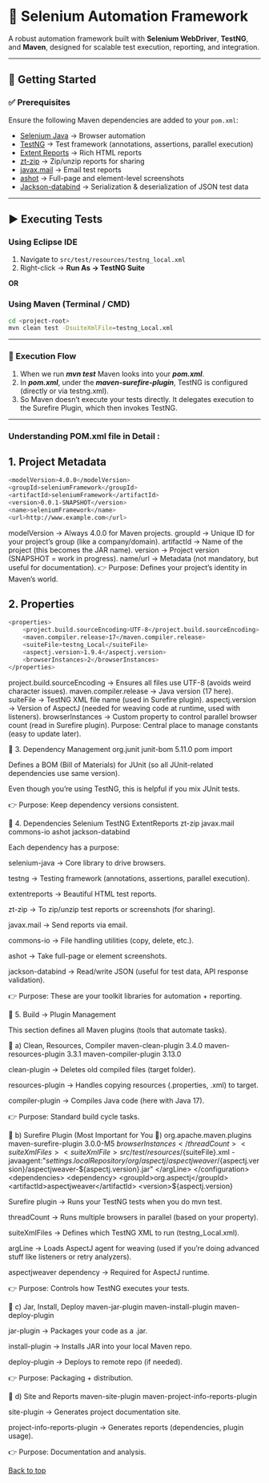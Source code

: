 # 🚀 Selenium Automation Framework

A robust automation framework built with **Selenium WebDriver**, **TestNG**, and **Maven**, designed for scalable test execution, reporting, and integration.

---

## 📌 Getting Started

### ✅ Prerequisites
Ensure the following Maven dependencies are added to your `pom.xml`:

- [Selenium Java](https://mvnrepository.com/artifact/org.seleniumhq.selenium/selenium-java) → Browser automation  
- [TestNG](https://mvnrepository.com/artifact/org.testng/testng) → Test framework (annotations, assertions, parallel execution)  
- [Extent Reports](https://mvnrepository.com/artifact/com.aventstack/extentreports) → Rich HTML reports  
- [zt-zip](https://mvnrepository.com/artifact/org.zeroturnaround/zt-zip) → Zip/unzip reports for sharing  
- [javax.mail](https://mvnrepository.com/artifact/com.sun.mail/javax.mail) → Email test reports  
- [ashot](https://mvnrepository.com/artifact/ru.yandex.qatools.ashot/ashot) → Full-page and element-level screenshots  
- [Jackson-databind](https://mvnrepository.com/artifact/com.fasterxml.jackson.core/jackson-databind) → Serialization & deserialization of JSON test data  

---

## ▶️ Executing Tests

### Using Eclipse IDE
1. Navigate to `src/test/resources/testng_local.xml`  
2. Right-click → **Run As → TestNG Suite**  

**OR**

### Using Maven (Terminal / CMD)
```bash
cd <project-root>
mvn clean test -DsuiteXmlFile=testng_Local.xml
```

---

### 🔄 Execution Flow

 1. When we run ***mvn test*** Maven looks into your ***pom.xml***.
 2. In ***pom.xml***, under the ***maven-surefire-plugin***, TestNG is configured (directly or via testng.xml).
 3. So Maven doesn’t execute your tests directly. It delegates execution to the Surefire Plugin, which then invokes TestNG.

 ---

 ### Understanding POM.xml file in Detail : 
 ## 1. Project Metadata
 ```bash
<modelVersion>4.0.0</modelVersion>
<groupId>seleniumFramework</groupId>
<artifactId>seleniumFramework</artifactId>
<version>0.0.1-SNAPSHOT</version>
<name>seleniumFramework</name>
<url>http://www.example.com</url>
```
modelVersion → Always 4.0.0 for Maven projects.
groupId → Unique ID for your project’s group (like a company/domain).
artifactId → Name of the project (this becomes the JAR name).
version → Project version (SNAPSHOT = work in progress).
name/url → Metadata (not mandatory, but useful for documentation).
👉 Purpose: Defines your project’s identity in Maven’s world.

## 2. Properties
```bash
<properties>
    <project.build.sourceEncoding>UTF-8</project.build.sourceEncoding>
    <maven.compiler.release>17</maven.compiler.release>
    <suiteFile>testng_Local</suiteFile>
    <aspectj.version>1.9.4</aspectj.version>
    <browserInstances>2</browserInstances>
</properties>
```

project.build.sourceEncoding → Ensures all files use UTF-8 (avoids weird character issues).
maven.compiler.release → Java version (17 here).
suiteFile → TestNG XML file name (used in Surefire plugin).
aspectj.version → Version of AspectJ (needed for weaving code at runtime, used with listeners).
browserInstances → Custom property to control parallel browser count (read in Surefire plugin).
Purpose: Central place to manage constants (easy to update later).

🔹 3. Dependency Management
<dependencyManagement>
    <dependencies>
        <dependency>
            <groupId>org.junit</groupId>
            <artifactId>junit-bom</artifactId>
            <version>5.11.0</version>
            <type>pom</type>
            <scope>import</scope>
        </dependency>
    </dependencies>
</dependencyManagement>


Defines a BOM (Bill of Materials) for JUnit (so all JUnit-related dependencies use same version).

Even though you’re using TestNG, this is helpful if you mix JUnit tests.

👉 Purpose: Keep dependency versions consistent.

🔹 4. Dependencies
<dependencies>
    <dependency> Selenium </dependency>
    <dependency> TestNG </dependency>
    <dependency> ExtentReports </dependency>
    <dependency> zt-zip </dependency>
    <dependency> javax.mail </dependency>
    <dependency> commons-io </dependency>
    <dependency> ashot </dependency>
    <dependency> jackson-databind </dependency>
</dependencies>


Each dependency has a purpose:

selenium-java → Core library to drive browsers.

testng → Testing framework (annotations, assertions, parallel execution).

extentreports → Beautiful HTML test reports.

zt-zip → To zip/unzip test reports or screenshots (for sharing).

javax.mail → Send reports via email.

commons-io → File handling utilities (copy, delete, etc.).

ashot → Take full-page or element screenshots.

jackson-databind → Read/write JSON (useful for test data, API response validation).

👉 Purpose: These are your toolkit libraries for automation + reporting.

🔹 5. Build → Plugin Management
<build>
    <pluginManagement>
        <plugins>


This section defines all Maven plugins (tools that automate tasks).

🔸 a) Clean, Resources, Compiler
<plugin>
    <artifactId>maven-clean-plugin</artifactId>
    <version>3.4.0</version>
</plugin>
<plugin>
    <artifactId>maven-resources-plugin</artifactId>
    <version>3.3.1</version>
</plugin>
<plugin>
    <artifactId>maven-compiler-plugin</artifactId>
    <version>3.13.0</version>
</plugin>


clean-plugin → Deletes old compiled files (target folder).

resources-plugin → Handles copying resources (.properties, .xml) to target.

compiler-plugin → Compiles Java code (here with Java 17).

👉 Purpose: Standard build cycle tasks.

🔸 b) Surefire Plugin (Most Important for You 🚀)
<plugin>
    <groupId>org.apache.maven.plugins</groupId>
    <artifactId>maven-surefire-plugin</artifactId>
    <version>3.0.0-M5</version>
    <configuration>
        <threadCount>${browserInstances}</threadCount>
        <suiteXmlFiles>
            <suiteXmlFile>src/test/resources/${suiteFile}.xml</suiteXmlFile>
        </suiteXmlFiles>
        <argLine>
            -javaagent:"${settings.localRepository}/org/aspectj/aspectjweaver/${aspectj.version}/aspectjweaver-${aspectj.version}.jar"
        </argLine>
    </configuration>
    <dependencies>
        <dependency>
            <groupId>org.aspectj</groupId>
            <artifactId>aspectjweaver</artifactId>
            <version>${aspectj.version}</version>
        </dependency>
    </dependencies>
</plugin>


Surefire plugin → Runs your TestNG tests when you do mvn test.

threadCount → Runs multiple browsers in parallel (based on your property).

suiteXmlFiles → Defines which TestNG XML to run (testng_Local.xml).

argLine → Loads AspectJ agent for weaving (used if you’re doing advanced stuff like listeners or retry analyzers).

aspectjweaver dependency → Required for AspectJ runtime.

👉 Purpose: Controls how TestNG executes your tests.

🔸 c) Jar, Install, Deploy
<plugin> maven-jar-plugin </plugin>
<plugin> maven-install-plugin </plugin>
<plugin> maven-deploy-plugin </plugin>


jar-plugin → Packages your code as a .jar.

install-plugin → Installs JAR into your local Maven repo.

deploy-plugin → Deploys to remote repo (if needed).

👉 Purpose: Packaging + distribution.

🔸 d) Site and Reports
<plugin> maven-site-plugin </plugin>
<plugin> maven-project-info-reports-plugin </plugin>


site-plugin → Generates project documentation site.

project-info-reports-plugin → Generates reports (dependencies, plugin usage).

👉 Purpose: Documentation and analysis.

<a href="#top">Back to top</a>
